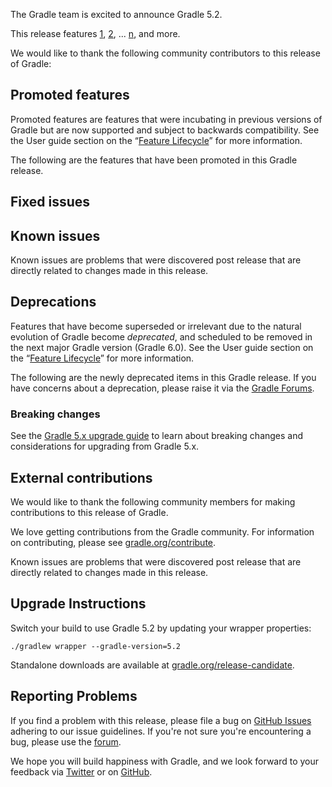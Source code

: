 The Gradle team is excited to announce Gradle 5.2.

This release features [1](), [2](), ... [n](), and more.

We would like to thank the following community contributors to this release of Gradle:
<!-- 
 [Some person](https://github.com/some-person), // name only, details in separate section
-->

<!-- 
## 1

details of 1

## 2

details of 2

## n
-->

## Promoted features
Promoted features are features that were incubating in previous versions of Gradle but are now supported and subject to backwards compatibility.
See the User guide section on the “[Feature Lifecycle](userguide/feature_lifecycle.html)” for more information.

The following are the features that have been promoted in this Gradle release.

<!--
### Example promoted
-->

## Fixed issues

## Known issues

Known issues are problems that were discovered post release that are directly related to changes made in this release.

## Deprecations

Features that have become superseded or irrelevant due to the natural evolution of Gradle become *deprecated*, and scheduled to be removed
in the next major Gradle version (Gradle 6.0). See the User guide section on the “[Feature Lifecycle](userguide/feature_lifecycle.html)” for more information.

The following are the newly deprecated items in this Gradle release. If you have concerns about a deprecation, please raise it via the [Gradle Forums](https://discuss.gradle.org).

<!--
### Example deprecation
-->

### Breaking changes

<!-- summary and links -->

See the [Gradle 5.x upgrade guide](userguide/upgrading_version_5.html) to learn about breaking changes and considerations for upgrading from Gradle 5.x.

## External contributions

We would like to thank the following community members for making contributions to this release of Gradle.

<!--
 - [Some person](https://github.com/some-person) - fixed some issue (gradle/gradle#1234)
-->

We love getting contributions from the Gradle community. For information on contributing, please see [gradle.org/contribute](https://gradle.org/contribute).

Known issues are problems that were discovered post release that are directly related to changes made in this release.

## Upgrade Instructions

Switch your build to use Gradle 5.2 by updating your wrapper properties:

`./gradlew wrapper --gradle-version=5.2`

Standalone downloads are available at [gradle.org/release-candidate](https://gradle.org/release-candidate). 

## Reporting Problems

If you find a problem with this release, please file a bug on [GitHub Issues](https://github.com/gradle/gradle/issues) adhering to our issue guidelines. 
If you're not sure you're encountering a bug, please use the [forum](https://discuss.gradle.org/c/help-discuss).

We hope you will build happiness with Gradle, and we look forward to your feedback via [Twitter](https://twitter.com/gradle) or on [GitHub](https://github.com/gradle).
